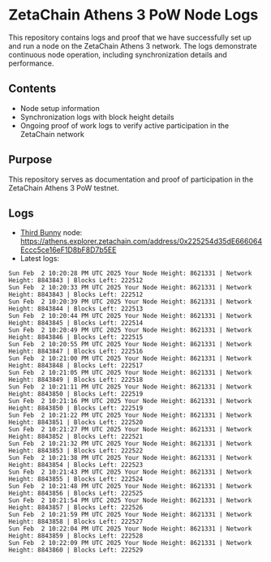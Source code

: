 # ZetaChain Athens 3 PoW Node Logs
This repository contains logs and proof that we have successfully set up and run a node on the ZetaChain Athens 3 network. The logs demonstrate continuous node operation, including synchronization details and performance.

## Contents
- Node setup information
- Synchronization logs with block height details
- Ongoing proof of work logs to verify active participation in the ZetaChain network

## Purpose
This repository serves as documentation and proof of participation in the ZetaChain Athens 3 PoW testnet.

## Logs

- [Third Bunny](https://thirdbunny.xyz/) node: https://athens.explorer.zetachain.com/address/0x225254d35dE666064Eccc5ce16eF1D8bF8D7b5EE
- Latest logs:
```
Sun Feb  2 10:20:28 PM UTC 2025 Your Node Height: 8621331 | Network Height: 8843843 | Blocks Left: 222512
Sun Feb  2 10:20:33 PM UTC 2025 Your Node Height: 8621331 | Network Height: 8843843 | Blocks Left: 222512
Sun Feb  2 10:20:39 PM UTC 2025 Your Node Height: 8621331 | Network Height: 8843844 | Blocks Left: 222513
Sun Feb  2 10:20:44 PM UTC 2025 Your Node Height: 8621331 | Network Height: 8843845 | Blocks Left: 222514
Sun Feb  2 10:20:49 PM UTC 2025 Your Node Height: 8621331 | Network Height: 8843846 | Blocks Left: 222515
Sun Feb  2 10:20:55 PM UTC 2025 Your Node Height: 8621331 | Network Height: 8843847 | Blocks Left: 222516
Sun Feb  2 10:21:00 PM UTC 2025 Your Node Height: 8621331 | Network Height: 8843848 | Blocks Left: 222517
Sun Feb  2 10:21:05 PM UTC 2025 Your Node Height: 8621331 | Network Height: 8843849 | Blocks Left: 222518
Sun Feb  2 10:21:11 PM UTC 2025 Your Node Height: 8621331 | Network Height: 8843850 | Blocks Left: 222519
Sun Feb  2 10:21:16 PM UTC 2025 Your Node Height: 8621331 | Network Height: 8843850 | Blocks Left: 222519
Sun Feb  2 10:21:22 PM UTC 2025 Your Node Height: 8621331 | Network Height: 8843851 | Blocks Left: 222520
Sun Feb  2 10:21:27 PM UTC 2025 Your Node Height: 8621331 | Network Height: 8843852 | Blocks Left: 222521
Sun Feb  2 10:21:32 PM UTC 2025 Your Node Height: 8621331 | Network Height: 8843853 | Blocks Left: 222522
Sun Feb  2 10:21:38 PM UTC 2025 Your Node Height: 8621331 | Network Height: 8843854 | Blocks Left: 222523
Sun Feb  2 10:21:43 PM UTC 2025 Your Node Height: 8621331 | Network Height: 8843855 | Blocks Left: 222524
Sun Feb  2 10:21:48 PM UTC 2025 Your Node Height: 8621331 | Network Height: 8843856 | Blocks Left: 222525
Sun Feb  2 10:21:54 PM UTC 2025 Your Node Height: 8621331 | Network Height: 8843857 | Blocks Left: 222526
Sun Feb  2 10:21:59 PM UTC 2025 Your Node Height: 8621331 | Network Height: 8843858 | Blocks Left: 222527
Sun Feb  2 10:22:04 PM UTC 2025 Your Node Height: 8621331 | Network Height: 8843859 | Blocks Left: 222528
Sun Feb  2 10:22:09 PM UTC 2025 Your Node Height: 8621331 | Network Height: 8843860 | Blocks Left: 222529
```

